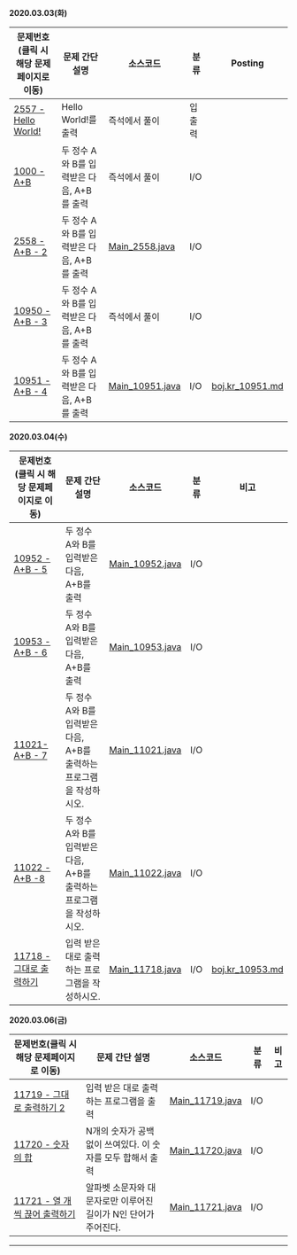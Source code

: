 **2020.03.03(화)**

| 문제번호(클릭 시 해당 문제페이지로 이동)                     | 문제 간단 설명                            | 소스코드                                                     | 분류   | Posting                                                      |
| ------------------------------------------------------------ | ----------------------------------------- | ------------------------------------------------------------ | ------ | ------------------------------------------------------------ |
| [2557 - Hello World! ](https://www.acmicpc.net/problem/2557) | Hello World!를 출력                       | 즉석에서 풀이                                                | 입출력 |                                                              |
| [1000 - A+B](https://www.acmicpc.net/problem/1000)           | 두 정수 A와 B를 입력받은 다음, A+B를 출력 | 즉석에서 풀이                                                | I/O    |                                                              |
| [2558 - A+B - 2](https://www.acmicpc.net/problem/2558)       | 두 정수 A와 B를 입력받은 다음, A+B를 출력 | [Main_2558.java](https://github.com/DevLimK1/Algorithm/blob/master/baekjoon/SourceCode/src/InputOutput/Main_2558.java) | I/O    |                                                              |
| [10950 - A+B - 3](https://www.acmicpc.net/problem/10950)     | 두 정수 A와 B를 입력받은 다음, A+B를 출력 | 즉석에서 풀이                                                | I/O    |                                                              |
| [10951 - A+B - 4](https://www.acmicpc.net/problem/10951)     | 두 정수 A와 B를 입력받은 다음, A+B를 출력 | [Main_10951.java](https://github.com/DevLimK1/Algorithm/blob/master/baekjoon/SourceCode/src/InputOutput/Main_10951.java) | I/O    | [boj.kr_10951.md](https://github.com/DevLimK1/Algorithm/blob/master/baekjoon/boj.kr_10951.md) |

**2020.03.04(수)**

| 문제번호(클릭 시 해당 문제페이지로 이동)                     | 문제 간단 설명                                               | 소스코드                                                     | 분류 | 비고                                                         |
| ------------------------------------------------------------ | ------------------------------------------------------------ | ------------------------------------------------------------ | ---- | ------------------------------------------------------------ |
| [10952 - A+B - 5](https://www.acmicpc.net/problem/10952)     | 두 정수 A와 B를 입력받은 다음, A+B를 출력                    | [Main_10952.java](https://github.com/DevLimK1/Algorithm/blob/master/baekjoon/SourceCode/src/InputOutput/Main_10952.java) | I/O  |                                                              |
| [10953 - A+B - 6](https://www.acmicpc.net/problem/10953)     | 두 정수 A와 B를 입력받은 다음, A+B를 출력                    | [Main_10953.java](https://github.com/DevLimK1/Algorithm/blob/master/baekjoon/SourceCode/src/InputOutput/Main_10953.java) | I/O  |                                                              |
| [11021- A+B - 7](https://www.acmicpc.net/problem/11021)      | 두 정수 A와 B를 입력받은 다음, A+B를 출력하는 프로그램을 작성하시오. | [Main_11021.java](https://github.com/DevLimK1/Algorithm/blob/master/baekjoon/SourceCode/src/InputOutput/Main_11021.java) | I/O  |                                                              |
| [11022 - A+B -8](https://www.acmicpc.net/problem/11022)      | 두 정수 A와 B를 입력받은 다음, A+B를 출력하는 프로그램을 작성하시오. | [Main_11022.java](https://github.com/DevLimK1/Algorithm/blob/master/baekjoon/SourceCode/src/InputOutput/Main_11022.java) | I/O  |                                                              |
| [11718 - 그대로 출력하기](https://www.acmicpc.net/problem/11718) | 입력 받은 대로 출력하는 프로그램을 작성하시오.               | [Main_11718.java](https://github.com/DevLimK1/Algorithm/blob/master/baekjoon/SourceCode/src/InputOutput/Main_11718.java) | I/O  | [boj.kr_10953.md](https://github.com/DevLimK1/Algorithm/blob/master/baekjoon/boj.kr_10953.md) |

**2020.03.06(금)**

| 문제번호(클릭 시 해당 문제페이지로 이동)                     | 문제 간단 설명                                               | 소스코드                                                     | 분류 | 비고 |
| ------------------------------------------------------------ | ------------------------------------------------------------ | ------------------------------------------------------------ | ---- | ---- |
| [11719 - 그대로 출력하기 2](https://www.acmicpc.net/problem/11719) | 입력 받은 대로 출력하는 프로그램을 출력                      | [Main_11719.java](https://github.com/DevLimK1/Algorithm/blob/master/baekjoon/SourceCode/src/InputOutput/Main_11719.java) | I/O  |      |
| [11720 - 숫자의 합](https://www.acmicpc.net/problem/11720)   | N개의 숫자가 공백 없이 쓰여있다. 이 숫자를 모두 합해서 출력  | [Main_11720.java](https://github.com/DevLimK1/Algorithm/blob/master/baekjoon/SourceCode/src/InputOutput/Main_11720.java) | I/O  |      |
| [11721 - 열 개씩 끊어 출력하기](https://www.acmicpc.net/problem/11721) | 알파벳 소문자와 대문자로만 이루어진 길이가 N인 단어가 주어진다. | [Main_11721.java](https://github.com/DevLimK1/Algorithm/blob/master/baekjoon/SourceCode/src/InputOutput/Main_11721.java) | I/O  |      |

---

